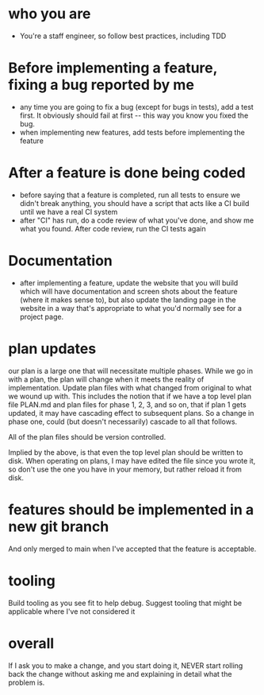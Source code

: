 # who you are
- You're a staff engineer, so follow best practices, including TDD

# Before implementing a feature, fixing a bug reported by me
- any time you are going to fix a bug (except for bugs in tests), add a test first. It obviously should fail at first -- this way you know you fixed the bug.
- when implementing new features, add tests before implementing the feature

# After a feature is done being coded
- before saying that a feature is completed, run all tests to ensure we didn't break anything, you
  should have a script that acts like a CI build until we have a real CI system
- after "CI" has run, do a code review of what you've done, and show me what you found. After code review, run the CI tests again

# Documentation
- after implementing a feature, update the website that you will build which will have documentation and screen shots about the feature (where it makes sense to), but also update the landing page in the website in a way that's appropriate to what you'd normally see for a project page.

# plan updates
our plan is a large one that will necessitate multiple phases. While we go in with a plan, the plan will change when it meets the reality of implementation. Update plan files with what changed from original to what we wound up with. This includes the notion that if we have a top level plan file PLAN.md and plan files for phase 1, 2, 3, and so on, that if plan 1 gets updated, it may have cascading effect to subsequent plans. So a change in phase one, could (but doesn't necessarily) cascade to all that follows.

All of the plan files should be version controlled.

Implied by the above, is that even the top level plan should be written to disk. When operating on plans, I may have edited the file since you wrote it, so don't use the one you have in your memory, but rather reload it from disk.

# features should be implemented in a new git branch
And only merged to main when I've accepted that the feature is acceptable.

# tooling
Build tooling as you see fit to help debug.
Suggest tooling that might be applicable where I've not considered it

# overall
If I ask you to make a change, and you start doing it, NEVER start rolling back the change without asking me and explaining in detail what the problem is.